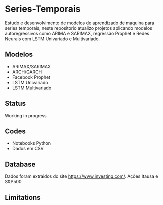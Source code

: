 # Series-Temporais

Estudo e desenvolvimento de modelos de aprendizado de maquina para series temporais, neste repositorio atualizo projetos aplicando modelos autoregressivos como ARIMA e SARIMAX, regressão Prophet e Redes Neurais com LSTM Univariado e Multivariado.

## Modelos

* ARIMAX/SARIMAX
* ARCH/GARCH 
* Facebook Prophet
* LSTM Univariado
* LSTM Multivariado


## Status

Working in progress

## Codes

* Notebooks Python
* Dados em CSV

## Database

Dados foram extraidos do site https://www.investing.com/. 
Ações Itausa e S&P500

## Limitations
